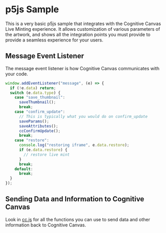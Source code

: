 # p5js Sample

This is a very basic p5js sample that integrates with the Cognitive Canvas Live Minting experience. It allows customization of
various parameters of the artwork, and shows all the integration points you must provide to provide a seamless experience
for your users.

## Message Event Listener

The message event listener is how Cognitive Canvas communicates with your code.

```javascript
window.addEventListener("message", (e) => {
  if (!e.data) return;
  switch (e.data.type) {
    case "save_thumbnail":
      saveThumbnail();
      break;
    case "confirm_update":
      // This is typically what you would do on confirm_update
      saveParams();
      saveAttributes();
      ccConfirmUpdate();
      break;
    case "restore":
      console.log("restoring iframe", e.data.restore);
      if (e.data.restore) {
        // restore live mint
      }
      break;
    default:
      break;
  }
});
```

## Sending Data and Information to Cognitive Canvas

Look in [cc.js](./cc.js) for all the functions you can use to send data and other information back to Cognitive Canvas.
